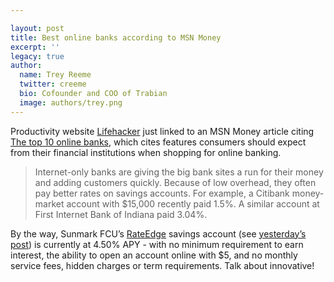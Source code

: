 ```yaml
---

layout: post
title: Best online banks according to MSN Money
excerpt: ''
legacy: true
author:
  name: Trey Reeme
  twitter: creeme
  bio: Cofounder and COO of Trabian
  image: authors/trey.png
---
```


<p>Productivity website <a href='http://www.lifehacker.com'>Lifehacker</a> just linked to an <span class='caps'><span class="caps">MSN</span> </span>Money article citing <a href='http://moneycentral.msn.com/content/Banking/Betterbanking/P38219.asp'>The top 10 online banks</a>, which cites features consumers should expect from their financial institutions when shopping for online banking.</p>
<blockquote>
<p>Internet-only banks are giving the big bank sites a run for their money and adding customers quickly. Because of low overhead, they often pay better rates on savings accounts. For example, a Citibank money-market account with $15,000 recently paid 1.5%. A similar account at First Internet Bank of Indiana paid 3.04%.</p>
</blockquote>
<p>By the way, Sunmark <span class='caps'><span class="caps">FCU</span></span>&#8217;s <a href='http://www.rateedge.com'>RateEdge</a> savings account (see  <a href='http://www.opensourcecu.com/articles/2006/01/04/consumers-spending-not-saving'>yesterday&#8217;s post</a>)
is currently at 4.50% <span class='caps'><span class="caps">APY</span> </span>- with no minimum requirement to earn interest, the ability to open an account online with $5, and no monthly service fees, hidden charges or term requirements.  Talk about innovative!</p>